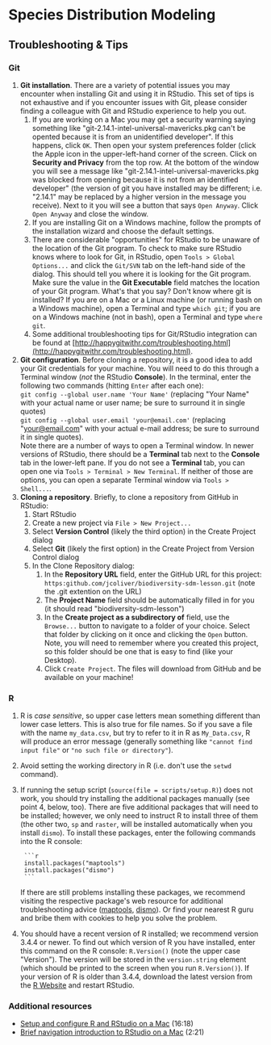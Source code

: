 # Species Distribution Modeling
## Troubleshooting & Tips

### Git
1. **Git installation**. There are a variety of potential issues you may encounter when installing Git and using it in RStudio. This set of tips is not exhaustive and if you encounter issues with Git, please consider finding a colleague with Git and RStudio experience to help you out.
    1. If you are working on a Mac you may get a security warning saying something like "git-2.14.1-intel-universal-mavericks.pkg can't be opented because it is from an unidentified developer". If this happens, click `OK`. Then open your system preferences folder (click the Apple icon in the upper-left-hand corner of the screen. Click on **Security and Privacy** from the top row. At the bottom of the window you will see a message like "git-2.14.1-intel-universal-mavericks.pkg was blocked from opening because it is not from an identified developer" (the version of git you have installed may be different; i.e. "2.14.1" may be replaced by a higher version in the message you receive).  Next to it you will see a button that says `Open Anyway`. Click `Open Anyway` and close the window.
    2. If you are installing Git on a Windows machine, follow the prompts of the installation wizard and choose the default settings.
    3. There are considerable "opportunities" for RStudio to be unaware of the location of the Git program. To check to make sure RStudio knows where to look for Git, in RStudio, open `Tools > Global Options...` and click the `Git/SVN` tab on the left-hand side of the dialog. This should tell you where it is looking for the Git program. Make sure the value in the **Git Executable** field matches the location of your Git program. What's that you say? Don't know where git is installed? If you are on a Mac or a Linux machine (or running bash on a Windows machine), open a Terminal and type `which git`; if you are on a Windows machine (not in bash), open a Terminal and type `where git`.
    4. Some additional troubleshooting tips for Git/RStudio integration can be found at [http://happygitwithr.com/troubleshooting.html](http://happygitwithr.com/troubleshooting.html).
2. **Git configuration**. Before cloning a repository, it is a good idea to add your Git credentials for your machine. You will need to do this through a Terminal window (*not* the RStudio **Console**). In the terminal, enter the following two commands (hitting `Enter` after each one):  
`git config --global user.name 'Your Name'` (replacing "Your Name" with your actual name or user name; be sure to surround it in single quotes)  
`git config --global user.email 'your@email.com'` (replacing "your@email.com" with your actual e-mail address; be sure to surround it in single quotes).  
Note there are a number of ways to open a Terminal window. In newer versions of RStudio, there should be a **Terminal** tab next to the **Console** tab in the lower-left pane. If you do not see a **Terminal** tab, you can open one via `Tools > Terminal > New Terminal`. If neither of those are options, you can open a separate Terminal window via `Tools > Shell...`.
3. **Cloning a repository**. Briefly, to clone a repository from GitHub in RStudio:
    1. Start RStudio
    2. Create a new project via `File > New Project...`
    3. Select **Version Control** (likely the third option) in the Create Project dialog
    4. Select **Git** (likely the first option) in the Create Project from Version Control dialog
    5. In the Clone Repository dialog:
        1. In the **Repository URL** field, enter the GitHub URL for this project: `https:github.com/jcoliver/biodiversity-sdm-lesson.git` (note the .git extention on the URL)
        2. The **Project Name** field should be automatically filled in for you (it should read "biodiversity-sdm-lesson")
        3. In the **Create project as a subdirectory of** field, use the `Browse...` button to navigate to a folder of your choice. Select that folder by clicking on it once and clicking the `Open` button. Note, you will need to remember where you created this project, so this folder should be one that is easy to find (like your Desktop).
        4. Click `Create Project`. The files will download from GitHub and be available on your machine!

### R
1. R is *case sensitive*, so upper case letters mean something different than lower case letters. This is also true for file names. So if you save a file with the name `my_data.csv`, but try to refer to it in R as `My_Data.csv`, R will produce an error message (generally something like `"cannot find input file"` or `"no such file or directory"`).
2. Avoid setting the working directory in R (i.e. don't use the `setwd` command).
3. If running the setup script (`source(file = scripts/setup.R)`) does not work, you should try installing the additional packages manually (see point 4, below, too). There are five additional packages that will need to be installed; however, we only need to instruct R to install three of them (the other two, `sp` and `raster`, will be installed automatically when you install `dismo`). To install these packages, enter the following commands into the R console:

        ```r
        install.packages("maptools")
        install.packages("dismo")
        ```
    If there are still problems installing these packages, we recommend visiting the respective package's web resource for additional troubleshooting advice ([maptools](https://cran.r-project.org/web/packages/maptools/index.html), [dismo](https://cran.r-project.org/web/packages/dismo/index.html)). Or find your nearest R guru and bribe them with cookies to help you solve the problem.
4. You should have a recent version of R installed; we recommend version 3.4.4 or newer. To find out which version of R you have installed, enter this command on the R console: `R.Version()` (note the upper case "Version"). The version will be stored in the `version.string` element (which should be printed to the screen when you run `R.Version()`). If your version of R is older than 3.4.4, download the latest version from the [R Website](http://cran.r-project.org/mirrors.html) and restart RStudio.

### Additional resources
+ [Setup and configure R and RStudio on a Mac](https://www.youtube.com/watch?v=cmj8Oi6PFe0) (16:18)
+ [Brief navigation introduction to RStudio on a Mac](https://www.youtube.com/watch?v=bGBgjZd6YHw) (2:21)
